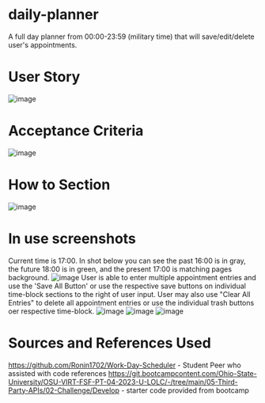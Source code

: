 # daily-planner
A full day planner from 00:00-23:59 (military time) that will save/edit/delete user's appointments.
# User Story
![image](https://github.com/ceresmarkley/daily-planner/assets/129554518/e5870873-6e66-41ad-ab6e-8ddba6d1130b)
# Acceptance Criteria
![image](https://github.com/ceresmarkley/daily-planner/assets/129554518/f1615e0f-515f-438a-96e9-a43a38ac33cd)
# How to Section
![image](https://github.com/ceresmarkley/daily-planner/assets/129554518/f6223bc8-930a-472d-bbd7-8da71f5b7d36)
# In use screenshots
Current time is 17:00. In shot below you can see the past 16:00 is in gray, the future 18:00 is in green, and the present 17:00 is matching pages background.
![image](https://github.com/ceresmarkley/daily-planner/assets/129554518/133dd982-3283-480b-9c4e-bc7f03430978)
User is able to enter multiple appointment entries and use the 'Save All Button' or use the respective save buttons on individual time-block sections to the right of user input. User may also use "Clear All Entries" to delete all appointment entries or use the individual trash buttons oer respective time-block.
![image](https://github.com/ceresmarkley/daily-planner/assets/129554518/289873f3-c248-4da9-9fa8-2d101476a26c)
![image](https://github.com/ceresmarkley/daily-planner/assets/129554518/8001a2a5-bfaa-495d-b345-7ae87d31ab0a)
![image](https://github.com/ceresmarkley/daily-planner/assets/129554518/6ef2bc6f-cde3-4f2b-ba60-2fac1e108efa)



# Sources and References Used
https://github.com/Ronin1702/Work-Day-Scheduler - Student Peer who assisted with code references
https://git.bootcampcontent.com/Ohio-State-University/OSU-VIRT-FSF-PT-04-2023-U-LOLC/-/tree/main/05-Third-Party-APIs/02-Challenge/Develop - starter code provided from bootcamp
